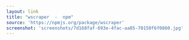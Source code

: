 ```yaml
---
layout: link
title: "wscraper  -  npm"
source: 'https://npmjs.org/package/wscraper'
screenshot: 'screenshots/7d168faf-693e-4fac-aa05-70150f6f0860.jpg'
---
```


